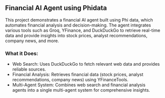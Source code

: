 ## Financial AI Agent using Phidata

This project demonstrates a financial AI agent built using Phi data, which automates financial analysis and decision-making. The agent integrates various tools such as Groq, YFinance, and DuckDuckGo to retrieve real-time data and provide insights into stock prices, analyst recommendations, company news, and more.

### What it Does:

- Web Search: Uses DuckDuckGo to fetch relevant web data and provides reliable sources.
- Financial Analysis: Retrieves financial data (stock prices, analyst recommendations, company news) using YFinanceTools.
- Multi-Agent System: Combines web search and financial analysis agents into a single multi-agent system for comprehensive insights.
